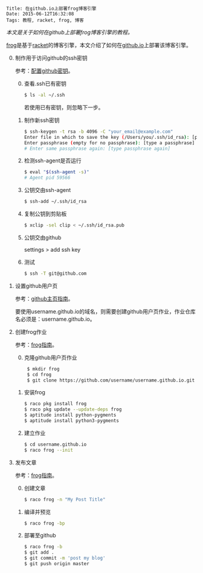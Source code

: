     Title: 在github.io上部署frog博客引擎
    Date: 2015-06-12T16:32:08
    Tags: 教程, racket, frog, 博客

_本文是关于如何在github上部署frog博客引擎的教程。_

<!-- more -->

[frog](http://github.com/greghendershott/frog)是基于[racket](http://racket-lang.org/)的博客引擎，本文介绍了如何在[github.io](http://help.github.com/articles/user-organization-and-project-pages/)上部署该博客引擎。

0. 制作用于访问github的ssh密钥

	参考：[配置github密钥](http://help.github.com/articles/generating-ssh-keys/)。

	0. 查看.ssh已有密钥

		```bash
		$ ls -al ~/.ssh
		```
		若使用已有密钥，则忽略下一步。

	0. 制作新ssh密钥

		```bash
		$ ssh-keygen -t rsa -b 4096 -C "your_email@example.com"
		Enter file in which to save the key (/Users/you/.ssh/id_rsa): [press enter]
		Enter passphrase (empty for no passphrase): [type a passphrase]
		# Enter same passphrase again: [type passphrase again]
		```

	0. 检测ssh-agent是否运行

		```bash
		$ eval "$(ssh-agent -s)"
		# Agent pid 59566
		```

	0. 公钥交由ssh-agent

		```bash
		$ ssh-add ~/.ssh/id_rsa
		```

	0. 复制公钥到剪贴板

		```bash
		$ xclip -sel clip < ~/.ssh/id_rsa.pub
		```

	0. 公钥交由github

		settings > add ssh key

	0. 测试

		```bash
		$ ssh -T git@github.com
		```

0. 设置github用户页

	参考：[github主页指南](http://www.thinkful.com/learn/a-guide-to-using-github-pages/)。

    要使用username.github.io的域名，则需要创建github用户页作业，作业仓库名必须是：username.github.io。

0. 创建frog作业

    参考：[frog指南](http://github.com/greghendershott/frog)。

    0. 克隆github用户页作业

		```bash
		 $ mkdir frog
		 $ cd frog
		 $ git clone https://github.com/username/username.github.io.git
		 ```

    0. 安装frog

		```bash
		$ raco pkg install frog
		$ raco pkg update --update-deps frog
		$ aptitude install python-pygments
		$ aptitude install python3-pygments
		```

	0. 建立作业

		```bash
		$ cd username.github.io
		$ raco frog --init
		```

0. 发布文章

    参考：[frog指南](http://github.com/greghendershott/frog)。

	0. 创建文章

		```bash
		$ raco frog -n "My Post Title"
		```

	0. 编译并预览

		```bash
		$ raco frog -bp
		```

	0. 部署至github

		```bash
		$ raco frog -b
		$ git add .
		$ git commit -m 'post my blog'
		$ git push origin master
		```
